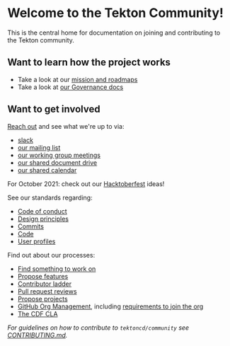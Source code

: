 # Welcome to the Tekton Community!

This is the central home for documentation on joining and contributing to the
Tekton community.

## Want to learn how the project works

- Take a look at our [mission and roadmaps](roadmap.md)
- Take a look at [our Governance docs](governance.md)

## Want to get involved

[Reach out](contact.md) and see what we're up to via:

- [slack](contact.md#slack)
- [our mailing list](contact.md#mailing-list)
- [our working group meetings](working-groups.md)
- [our shared document drive](contact.md#shared-drive)
- [our shared calendar](contact.md#calendar)

For October 2021: check out our [Hacktoberfest](./hacktoberfest-2021.md) ideas!

See our standards regarding:

- [Code of conduct](code-of-conduct.md)
- [Design principles](design-principles.md)
- [Commits](standards.md#commits)
- [Code](standards.md#code)
- [User profiles](user-profiles.md)

Find out about our processes:

- [Find something to work on](process.md#finding-something-to-work-on)
- [Propose features](process.md#proposing-features)
- [Contributor ladder](process.md#contributor-ladder)
- [Pull request reviews](process.md#reviews)
- [Propose projects](process.md#proposing-projects)
- [GitHub Org Management](org/README.md), including
  [requirements to join the org](org/README.md#requirements)
- [The CDF CLA](process.md#cla)

_For guidelines on how to contribute to `tektoncd/community` see
[CONTRIBUTING.md](CONTRIBUTING.md)._

